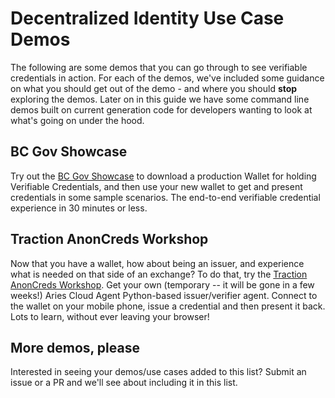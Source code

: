 # Decentralized Identity Use Case Demos

The following are some demos that you can go through to see verifiable credentials in action. For each of the demos, we've included some guidance on what you should get out of the demo - and where you should **stop** exploring the demos. Later on in this guide we have some command line demos built on current generation code for developers wanting to look at what's going on under the hood.

## BC Gov Showcase

Try out the [BC Gov Showcase] to download a production Wallet for holding Verifiable Credentials,
and then use your new wallet to get and present credentials in some sample scenarios. The end-to-end
verifiable credential experience in 30 minutes or less.

[BC Gov Showcase]: https://digital.gov.bc.ca/digital-trust/showcase/

## Traction AnonCreds Workshop

Now that you have a wallet, how about being an issuer, and experience what is needed on that side of an exchange?
To do that, try the [Traction AnonCreds Workshop]. Get your own (temporary -- it will be gone in a few weeks!)
Aries Cloud Agent Python-based issuer/verifier agent. Connect to the wallet on your mobile phone, issue a credential
and then present it back. Lots to learn, without ever leaving your browser!

[Traction AnonCreds Workshop]: https://github.com/bcgov/traction/blob/0.12.0/docs/traction-anoncreds-workshop.md

## More demos, please

Interested in seeing your demos/use cases added to this list? Submit an issue or a PR and we'll see about
including it in this list.
